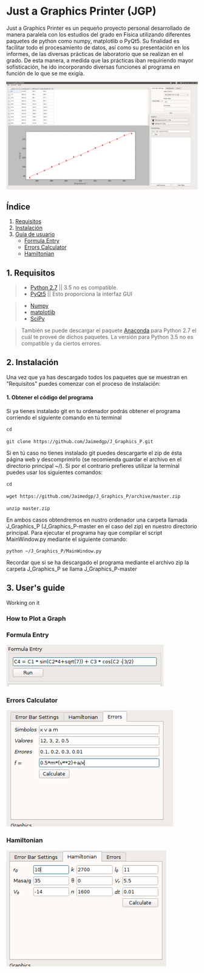 # Just a Graphics Printer (JGP)

  Just a Graphics Printer es un pequeño proyecto personal desarrollado de manera paralela con los estudios del grado en Física utilizando diferentes paquetes de python como numpy, matplotlib o PyQt5. Su finalidad es facilitar todo el procesamiento de datos, así como su presentación en los informes, de las diversas prácticas de laboratorio que se realizan en el grado. De esta manera, a medida que las prácticas iban requiriendo mayor sofisticación, he ido incorporando diversas funciones al programa en función de lo que se me exigía.
  
  ![alt text](Photos/Screenshot_JGP.png "Logo Title Text 1")

## Índice

1. [Requisitos](#requisites)
2. [Instalación](#installation)
3. [Guía de usuario](#UserGuide)
	* [Formula Entry](#formulaEntry)
	* [Errors Calculator](#errorsCalculator)
	* [Hamiltonian](#hamiltonian)
  
## <a name="requisites"></a> 1. Requisitos
  
>* [Python 2.7](https://www.python.org/download/releases/2.7/) || 3.5 no es compatible.
>* [PyQt5](https://www.riverbankcomputing.com/software/pyqt/download5) || Esto proporciona la interfaz GUI

>* [Numpy](http://www.numpy.org/) 
>* [matplotlib](http://matplotlib.org/) 
>* [SciPy](https://www.scipy.org/install.html)

> También se puede descargar el paquete [Anaconda](https://www.continuum.io/downloads) para Python 2.7 el cuál te proveé de dichos paquetes. La versión para Python 3.5 no es compatible y da ciertos errores.

## <a name="installation"></a> 2. Instalación

Una vez que ya has descargado todos los paquetes que se muestran en "Requisitos" puedes comenzar con el proceso de instalación:

#### 1. Obtener el código del programa

Si ya tienes instalado git en tu ordenador podrás obtener el programa corriendo el siguiente comando en tú terminal

``` shell
cd

git clone https://github.com/Jaimedgp/J_Graphics_P.git
```

Si en tú caso no tienes instalado git puedes descargarte el zip de ésta página web y descomprimirlo (se recomienda guardar el archivo en el directorio principal ~/). Si por el contrario prefieres utilizar la terminal puedes usar los siguientes comandos:

``` shell
cd

wget https://github.com/Jaimedgp/J_Graphics_P/archive/master.zip

unzip master.zip
```

En ambos casos obtendremos en nustro ordenador una carpeta llamada J_Graphics_P (J_Graphics_P-master en el caso del zip) en nuestro directorio principal. Para ejecutar el programa hay que compilar el script MainWindow.py mediante el siguiente comando: 

``` shell
python ~/J_Graphics_P/MainWindow.py
```

Recordar que si se ha descargado el programa mediante el archivo zip la carpeta J_Graphics_P se llama J_Graphics_P-master

## <a name="UserGuide"></a> 3. User's guide

Working on it

### <a name="PlotaGraph"></a> How to Plot a Graph




### <a name="formulaEntry"></a> Formula Entry

![alt text](Photos/FormulaEntry.png "Logo Title Text 1")


### <a name="errorsCalculator"></a> Errors Calculator

![alt text](Photos/ErrorCalc.png "Logo Title Text 1")

#### 

### <a name="hamiltonian"></a> Hamiltonian

![alt text](Photos/Hamil.png)
